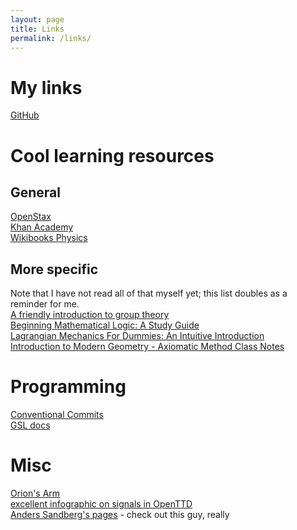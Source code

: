 ```yaml
---
layout: page
title: Links
permalink: /links/
---
```


# My links

[GitHub](https://github.com/blamster19)

# Cool learning resources

## General

[OpenStax](https://openstax.org/)  
[Khan Academy](https://www.khanacademy.org/)  
[Wikibooks Physics](https://en.wikibooks.org/wiki/Subject:Physics)  

## More specific 

Note that I have not read all of that myself yet; this list doubles as a reminder for me.  
[A friendly introduction to group theory](https://math.mit.edu/~jwellens/Group%20Theory%20Forum.pdf)  
[Beginning Mathematical Logic: A Study Guide](https://www.logicmatters.net/tyl/)  
[Lagrangian Mechanics For Dummies: An Intuitive Introduction](https://profoundphysics.com/lagrangian-mechanics-for-beginners/)  
[Introduction to Modern Geometry - Axiomatic Method Class Notes](https://faculty.etsu.edu/gardnerr/Geometry/Geometry-notes-Wylie.htm#chapter1)  

# Programming

[Conventional Commits](https://www.conventionalcommits.org/en/v1.0.0/#summary)  
[GSL docs](https://www.gnu.org/software/gsl/doc/html/index.html)  

# Misc

[Orion's Arm](https://orionsarm.com/)  
[excellent infographic on signals in OpenTTD](https://imgur.com/a/aUoXC)  
[Anders Sandberg's pages](https://aleph.se/) - check out this guy, really  
